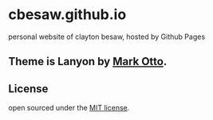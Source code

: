# cbesaw.github.io

personal website of clayton besaw, hosted by Github Pages

## Theme is Lanyon by [Mark Otto](http://markdotto.com).

## License

open sourced under the [MIT license](LICENSE.md).
